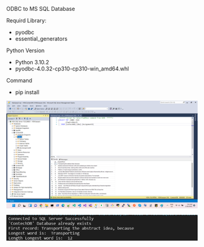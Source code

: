 
ODBC to MS SQL Database

Requird Library:
- pyodbc
- essential_generators

Python Version
- Python 3.10.2
- pyodbc-4.0.32-cp310-cp310-win_amd64.whl

Command
- pip install

![alt text](./SQL-Table.png?raw=true)



![alt text](./Sample-Output.png?raw=true)
